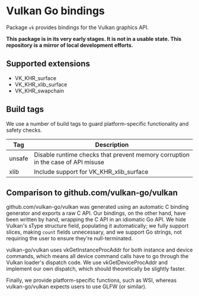 # Vulkan Go bindings

Package `vk` provides bindings for the Vulkan graphics API.

**This package is in its very early stages. It is not in a usable state. This repository is a mirror of local development efforts.**

## Supported extensions

- VK_KHR_surface
- VK_KHR_xlib_surface
- VK_KHR_swapchain

## Build tags

We use a number of build tags to guard platform-specific functionality and safety checks.

| Tag    | Description                                                                     |
|--------|---------------------------------------------------------------------------------|
| unsafe | Disable runtime checks that prevent memory corruption in the case of API misuse |
| xlib   | Include support for VK_KHR_xlib_surface                                         |

## Comparison to github.com/vulkan-go/vulkan

github.com/vulkan-go/vulkan was generated using an automatic C binding generator and exports a raw C API.
Our bindings, on the other hand, have been written by hand, wrapping the C API in an idiomatic Go API.
We hide Vulkan's sType structure field, populating it automatically;
we fully support slices, making `count` fields unnecessary,
and we support Go strings, not requiring the user to ensure they're null-terminated.

vulkan-go/vulkan uses vkGetInstanceProcAddr for both instance and device commands,
which means all device command calls have to go through the Vulkan loader's dispatch code.
We use vkGetDeviceProcAddr and implement our own dispatch, which should theoretically be slightly faster.

Finally, we provide platform-specific functions, such as WSI, whereas
vulkan-go/vulkan expects users to use GLFW (or similar).
